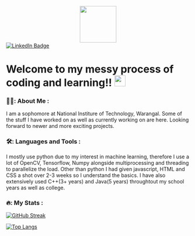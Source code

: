 <div id="header" align="center">
  <img src="https://i1.wp.com/www.statecollegegirlscouts.org/wp-content/uploads/2019/08/Cadette-Coding-for-good-1.png?fit=319%2C319&ssl=1" width="100"/>
</div>

<div id="badges">
  <a href="www.linkedin.com/in/abhyuday-chauhan">
    <img src="https://img.shields.io/badge/LinkedIn-blue?style=for-the-badge&logo=linkedin&logoColor=white" alt="LinkedIn Badge"/>
  </a>
</div>

<img src="https://komarev.com/ghpvc/?username=abudubai16&style=flat-square&color=blue" alt=""/>

<h1>
  Welcome to my messy process of coding and learning!!
  <img src="https://media.giphy.com/media/hvRJCLFzcasrR4ia7z/giphy.gif" width="30px"/>
</h1>

### 👨‍🎓: About Me :
  I am a sophomore at National Institure of Technology, Warangal. Some of the stuff I have worked on as well as currently working on are here. Looking forward to newer and more exciting projects. 
### 🛠️: Languages and Tools :
  I mostly use python due to my interest in machine learning, therefore I use a lot of OpenCV, Tensorflow, Numpy alongside multiprocessing and threading to parallelize the load. Other than python I had given javascript, HTML and CSS a shot over 2-3 weeks so I understand the basics. I have also extensively used C++(3+ years) and Java(5 years) throughtout my school years as well as college. 
### 🔥: My Stats :
[![GitHub Streak](http://github-readme-streak-stats.herokuapp.com?user=abudubai16&theme=dark&background=000000)](https://git.io/streak-stats)


[![Top Langs](https://github-readme-stats.vercel.app/api/top-langs/?username=abudubai16&layout=compact&theme=vision-friendly-dark)](https://github.com/anuraghazra/github-readme-stats)


